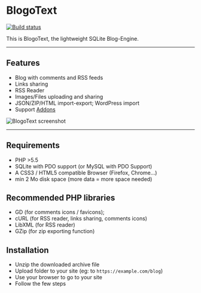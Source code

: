 # BlogoText

[![Build status](https://travis-ci.org/BoboTiG/blogotext.svg?branch=dev)](https://travis-ci.org/BoboTiG/blogotext)

This is BlogoText, the lightweight SQLite Blog-Engine.

---

## Features
 * Blog with comments and RSS feeds
 * Links sharing
 * RSS Reader
 * Images/Files uploading and sharing
 * JSON/ZIP/HTML import-export; WordPress import
 * Support [Addons](https://github.com/BoboTiG/blogotext-addons)

![BlogoText screenshot](https://raw.githubusercontent.com/BoboTiG/blogotext/dev/preview.png)

---

## Requirements
 * PHP >5.5
 * SQLite with PDO support (or MySQL with PDO Support)
 * A CSS3 / HTML5 compatible Browser (Firefox, Chrome…)
 * min 2 Mo disk space (more data = more space needed)

## Recommended PHP libraries
 * GD (for comments icons / favicons);
 * cURL (for RSS reader, links sharing, comments icons)
 * LibXML (for RSS reader)
 * GZip (for zip exporting function)

## Installation
 * Unzip the downloaded archive file
 * Upload folder to your site (eg: to `https://example.com/blog`)
 * Use your browser to go to your site
 * Follow the few steps
